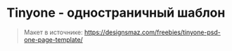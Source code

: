 # Tinyone - одностраничный шаблон

> Макет в источнике:
> https://designsmaz.com/freebies/tinyone-psd-one-page-template/
